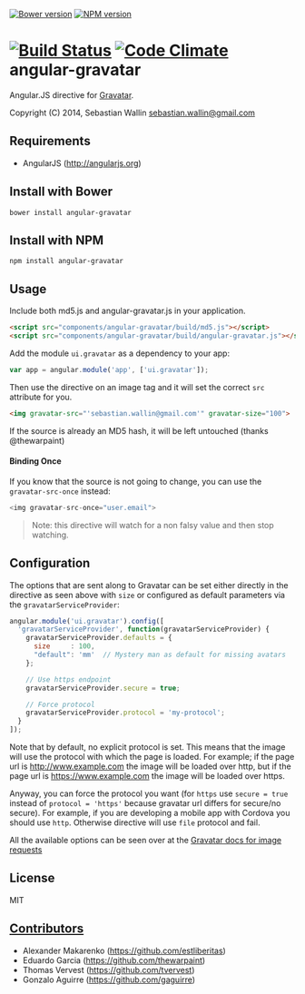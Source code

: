 [![Bower version](https://badge.fury.io/bo/angular-gravatar.png)](http://badge.fury.io/bo/angular-gravatar)
[![NPM version](https://badge.fury.io/js/angular-gravatar.png)](http://badge.fury.io/js/angular-gravatar)

[![Build Status](https://travis-ci.org/wallin/angular-gravatar.png?branch=master)](https://travis-ci.org/wallin/angular-gravatar)
[![Code Climate](https://codeclimate.com/github/wallin/angular-gravatar.png)](https://codeclimate.com/github/wallin/angular-gravatar)
angular-gravatar
==============

Angular.JS directive for [Gravatar](http://www.gravatar.com).

Copyright (C) 2014, Sebastian Wallin <sebastian.wallin@gmail.com>

Requirements
-----

* AngularJS (http://angularjs.org)

Install with Bower
-----

```
bower install angular-gravatar
```

Install with NPM
-----

```
npm install angular-gravatar
```

Usage
-----
Include both md5.js and angular-gravatar.js in your application.

```html
<script src="components/angular-gravatar/build/md5.js"></script>
<script src="components/angular-gravatar/build/angular-gravatar.js"></script>
```

Add the module `ui.gravatar` as a dependency to your app:

```js
var app = angular.module('app', ['ui.gravatar']);
```

Then use the directive on an image tag and it will set the correct `src`
attribute for you.

```html
<img gravatar-src="'sebastian.wallin@gmail.com'" gravatar-size="100">
```

If the source is already an MD5 hash, it will be left untouched (thanks @thewarpaint)

#### Binding Once

If you know that the source is not going to change, you can use the `gravatar-src-once` instead:

```js
<img gravatar-src-once="user.email">
```

> Note: this directive will watch for a non falsy value and then stop watching.

Configuration
-----

The options that are sent along to Gravatar can be set either
directly in the directive as seen above with `size` or configured as default
parameters via the `gravatarServiceProvider`:

```js
angular.module('ui.gravatar').config([
  'gravatarServiceProvider', function(gravatarServiceProvider) {
    gravatarServiceProvider.defaults = {
      size     : 100,
      "default": 'mm'  // Mystery man as default for missing avatars
    };

    // Use https endpoint
    gravatarServiceProvider.secure = true;

    // Force protocol
    gravatarServiceProvider.protocol = 'my-protocol';
  }
]);
```

Note that by default, no explicit protocol is set. This means that the image will use the protocol with which the page is loaded. For example; if the page url is http://www.example.com the image will be loaded over http, but if the page url is https://www.example.com the image will be loaded over https.

Anyway, you can force the protocol you want (for `https` use `secure = true` instead of `protocol = 'https'` because gravatar url differs for secure/no secure).
For example, if you are developing a mobile app with Cordova you should use `http`. Otherwise directive will use `file` protocol and fail.

All the available options can be seen over at the [Gravatar docs for image
requests](https://sv.gravatar.com/site/implement/images/)

License
-----

MIT

[Contributors](https://github.com/wallin/angular-gravatar/graphs/contributors)
-----
* Alexander Makarenko (https://github.com/estliberitas)
* Eduardo Garcia (https://github.com/thewarpaint)
* Thomas Vervest (https://github.com/tvervest)
* Gonzalo Aguirre (https://github.com/gaguirre)
